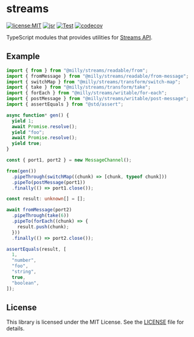 # streams

[![license:MIT](https://img.shields.io/github/license/Milly/ts-streams)](LICENSE)
[![jsr](https://jsr.io/badges/@milly/streams)](https://jsr.io/@milly/streams)
[![Test](https://github.com/Milly/ts-streams/actions/workflows/test.yml/badge.svg)](https://github.com/Milly/ts-streams/actions/workflows/test.yml)
[![codecov](https://codecov.io/gh/Milly/ts-streams/branch/master/graph/badge.svg)](https://codecov.io/gh/Milly/ts-streams)

TypeScript modules that provides utilities for
[Streams API](https://developer.mozilla.org/docs/Web/API/Streams_API).

## Example

```typescript
import { from } from "@milly/streams/readable/from";
import { fromMessage } from "@milly/streams/readable/from-message";
import { switchMap } from "@milly/streams/transform/switch-map";
import { take } from "@milly/streams/transform/take";
import { forEach } from "@milly/streams/writable/for-each";
import { postMessage } from "@milly/streams/writable/post-message";
import { assertEquals } from "@std/assert";

async function* gen() {
  yield 1;
  await Promise.resolve();
  yield "foo";
  await Promise.resolve();
  yield true;
}

const { port1, port2 } = new MessageChannel();

from(gen())
  .pipeThrough(switchMap((chunk) => [chunk, typeof chunk]))
  .pipeTo(postMessage(port1))
  .finally(() => port1.close());

const result: unknown[] = [];

await fromMessage(port2)
  .pipeThrough(take(6))
  .pipeTo(forEach((chunk) => {
    result.push(chunk);
  }))
  .finally(() => port2.close());

assertEquals(result, [
  1,
  "number",
  "foo",
  "string",
  true,
  "boolean",
]);
```

## License

This library is licensed under the MIT License. See the [LICENSE](./LICENSE)
file for details.
